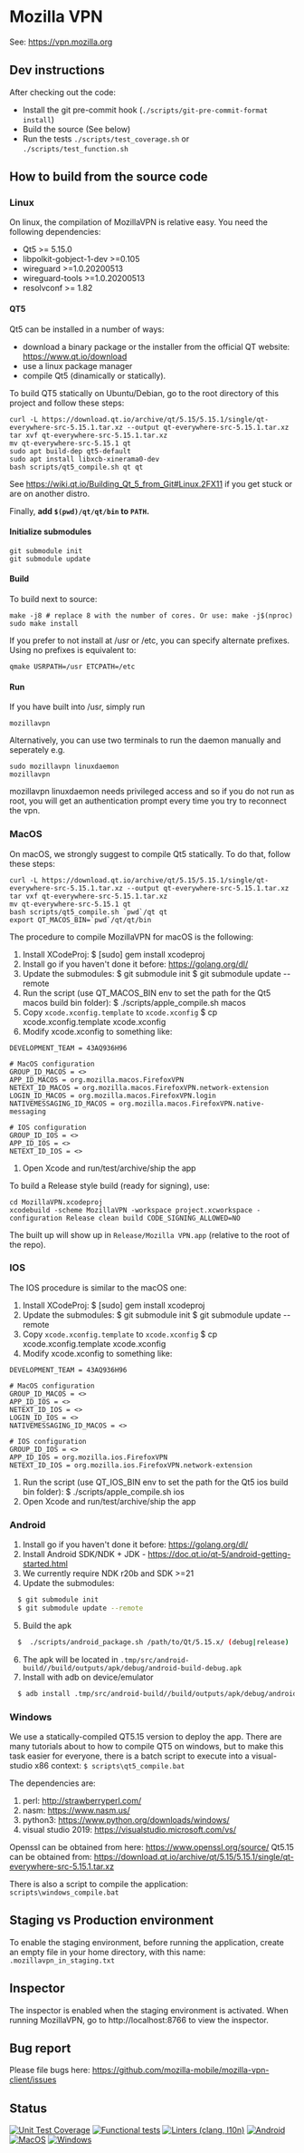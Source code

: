 # Mozilla VPN

See: https://vpn.mozilla.org

## Dev instructions

After checking out the code:

* Install the git pre-commit hook (`./scripts/git-pre-commit-format install`)
* Build the source (See below)
* Run the tests `./scripts/test_coverage.sh` or `./scripts/test_function.sh`

## How to build from the source code

### Linux

On linux, the compilation of MozillaVPN is relative easy. You need the
following dependencies:

- Qt5 >= 5.15.0
- libpolkit-gobject-1-dev >=0.105
- wireguard >=1.0.20200513
- wireguard-tools >=1.0.20200513
- resolvconf >= 1.82

#### QT5

Qt5 can be installed in a number of ways:
- download a binary package or the installer from the official QT website: https://www.qt.io/download
- use a linux package manager
- compile Qt5 (dinamically or statically).

To build QT5 statically on Ubuntu/Debian, go to the root directory of this project and follow these steps:

```
curl -L https://download.qt.io/archive/qt/5.15/5.15.1/single/qt-everywhere-src-5.15.1.tar.xz --output qt-everywhere-src-5.15.1.tar.xz
tar xvf qt-everywhere-src-5.15.1.tar.xz
mv qt-everywhere-src-5.15.1 qt
sudo apt build-dep qt5-default
sudo apt install libxcb-xinerama0-dev
bash scripts/qt5_compile.sh qt qt
```

See https://wiki.qt.io/Building_Qt_5_from_Git#Linux.2FX11 if you get stuck or are on another distro.

Finally, **add `$(pwd)/qt/qt/bin` to `PATH`.**

#### Initialize submodules

```
git submodule init
git submodule update
```

#### Build

To build next to source:

```
make -j8 # replace 8 with the number of cores. Or use: make -j$(nproc)
sudo make install
```

If you prefer to not install at /usr or /etc, you can specify alternate prefixes. Using no prefixes is equivalent to:

```
qmake USRPATH=/usr ETCPATH=/etc
```

#### Run

If you have built into /usr, simply run

```
mozillavpn
```

Alternatively, you can use two terminals to run the daemon manually and seperately e.g.

```
sudo mozillavpn linuxdaemon
mozillavpn
```

mozillavpn linuxdaemon needs privileged access and so if you do not run as root, you will get an authentication prompt every time you try to reconnect the vpn.


### MacOS

On macOS, we strongly suggest to compile Qt5 statically. To do that, follow these steps:

```
curl -L https://download.qt.io/archive/qt/5.15/5.15.1/single/qt-everywhere-src-5.15.1.tar.xz --output qt-everywhere-src-5.15.1.tar.xz
tar vxf qt-everywhere-src-5.15.1.tar.xz
mv qt-everywhere-src-5.15.1 qt
bash scripts/qt5_compile.sh `pwd`/qt qt
export QT_MACOS_BIN=`pwd`/qt/qt/bin
```

The procedure to compile MozillaVPN for macOS is the following:

1. Install XCodeProj:
  $ [sudo] gem install xcodeproj
1. Install go if you haven't done it before: https://golang.org/dl/
1. Update the submodules:
  $ git submodule init
  $ git submodule update --remote
1. Run the script (use QT\_MACOS\_BIN env to set the path for the Qt5 macos build bin folder):
  $ ./scripts/apple\_compile.sh macos
1. Copy `xcode.xconfig.template` to `xcode.xconfig`
  $ cp xcode.xconfig.template xcode.xconfig
1. Modify xcode.xconfig to something like:
```
DEVELOPMENT_TEAM = 43AQ936H96

# MacOS configuration
GROUP_ID_MACOS = <>
APP_ID_MACOS = org.mozilla.macos.FirefoxVPN
NETEXT_ID_MACOS = org.mozilla.macos.FirefoxVPN.network-extension
LOGIN_ID_MACOS = org.mozilla.macos.FirefoxVPN.login
NATIVEMESSAGING_ID_MACOS = org.mozilla.macos.FirefoxVPN.native-messaging

# IOS configuration
GROUP_ID_IOS = <>
APP_ID_IOS = <>
NETEXT_ID_IOS = <>
```
1. Open Xcode and run/test/archive/ship the app

To build a Release style build (ready for signing), use:
```
cd MozillaVPN.xcodeproj
xcodebuild -scheme MozillaVPN -workspace project.xcworkspace -configuration Release clean build CODE_SIGNING_ALLOWED=NO
```

The built up will show up in `Release/Mozilla VPN.app` (relative to the root of the repo).

### IOS

The IOS procedure is similar to the macOS one:
1. Install XCodeProj:
  $ [sudo] gem install xcodeproj
1. Update the submodules:
  $ git submodule init
  $ git submodule update --remote
1. Copy `xcode.xconfig.template` to `xcode.xconfig`
  $ cp xcode.xconfig.template xcode.xconfig
1. Modify xcode.xconfig to something like:
```
DEVELOPMENT_TEAM = 43AQ936H96

# MacOS configuration
GROUP_ID_MACOS = <>
APP_ID_IOS = <>
NETEXT_ID_IOS = <>
LOGIN_ID_IOS = <>
NATIVEMESSAGING_ID_MACOS = <>

# IOS configuration
GROUP_ID_IOS = <>
APP_ID_IOS = org.mozilla.ios.FirefoxVPN
NETEXT_ID_IOS = org.mozilla.ios.FirefoxVPN.network-extension
```
1. Run the script (use QT\_IOS\_BIN env to set the path for the Qt5 ios build bin folder):
  $ ./scripts/apple\_compile.sh ios
1. Open Xcode and run/test/archive/ship the app

### Android 

1. Install go if you haven't done it before: https://golang.org/dl/
2. Install Android SDK/NDK + JDK - https://doc.qt.io/qt-5/android-getting-started.html
3. We currently require NDK r20b and SDK >=21
4. Update the submodules:
```bash 
  $ git submodule init
  $ git submodule update --remote
```

5. Build the apk
```bash 
  $  ./scripts/android_package.sh /path/to/Qt/5.15.x/ (debug|release)
```
6. The apk will be located in ```.tmp/src/android-build//build/outputs/apk/debug/android-build-debug.apk```
7. Install with adb on device/emulator
```bash
  $ adb install .tmp/src/android-build//build/outputs/apk/debug/android-build-debug.apk
```

### Windows

We use a statically-compiled QT5.15 version to deploy the app. There are many
tutorials about to how to compile QT5 on windows, but to make this task
easier for everyone, there is a batch script to execute into a visual-studio
x86 context: `$ scripts\qt5_compile.bat`

The dependencies are:
1. perl: http://strawberryperl.com/
2. nasm: https://www.nasm.us/
3. python3: https://www.python.org/downloads/windows/
4. visual studio 2019: https://visualstudio.microsoft.com/vs/

Openssl can be obtained from here: https://www.openssl.org/source/
Qt5.15 can be obtained from: https://download.qt.io/archive/qt/5.15/5.15.1/single/qt-everywhere-src-5.15.1.tar.xz

There is also a script to compile the application: `scripts\windows_compile.bat`

## Staging vs Production environment

To enable the staging environment, before running the application, create an empty file in your home directory, with this name: `.mozillavpn_in_staging.txt`

## Inspector

The inspector is enabled when the staging environment is activated.
When running MozillaVPN, go to http://localhost:8766 to view the inspector.

## Bug report

Please file bugs here: https://github.com/mozilla-mobile/mozilla-vpn-client/issues

## Status

[![Unit Test Coverage](https://github.com/mozilla-mobile/mozilla-vpn-client/actions/workflows/test_coverage.yaml/badge.svg)](https://github.com/mozilla-mobile/mozilla-vpn-client/actions/workflows/test_coverage.yaml)
[![Functional tests](https://github.com/mozilla-mobile/mozilla-vpn-client/actions/workflows/functional_tests.yaml/badge.svg)](https://github.com/mozilla-mobile/mozilla-vpn-client/actions/workflows/functional_tests.yaml)
[![Linters (clang, l10n)](https://github.com/mozilla-mobile/mozilla-vpn-client/actions/workflows/linters.yaml/badge.svg)](https://github.com/mozilla-mobile/mozilla-vpn-client/actions/workflows/linters.yaml)
[![Android](https://github.com/mozilla-mobile/mozilla-vpn-client/actions/workflows/android.yaml/badge.svg)](https://github.com/mozilla-mobile/mozilla-vpn-client/actions/workflows/android.yaml)
[![MacOS](https://github.com/mozilla-mobile/mozilla-vpn-client/actions/workflows/macos-build.yaml/badge.svg)](https://github.com/mozilla-mobile/mozilla-vpn-client/actions/workflows/macos-build.yaml)
[![Windows](https://github.com/mozilla-mobile/mozilla-vpn-client/actions/workflows/windows-build.yaml/badge.svg)](https://github.com/mozilla-mobile/mozilla-vpn-client/actions/workflows/windows-build.yaml)
